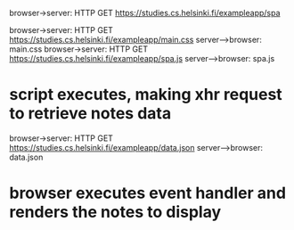 browser->server: HTTP GET https://studies.cs.helsinki.fi/exampleapp/spa

browser->server: HTTP GET https://studies.cs.helsinki.fi/exampleapp/main.css
server-->browser: main.css
browser->server: HTTP GET https://studies.cs.helsinki.fi/exampleapp/spa.js
server-->browser: spa.js
# script executes, making xhr request to retrieve notes data

browser->server: HTTP GET https://studies.cs.helsinki.fi/exampleapp/data.json
server-->browser: data.json 
# browser executes event handler and renders the notes to display
